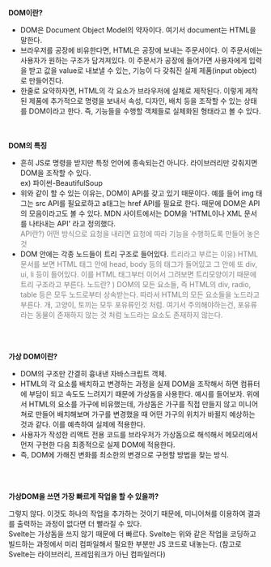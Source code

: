 **DOM이란?**  

+ DOM은 Document Object Model의 약자이다. 여기서 document는 HTML을 말한다.
+ 브라우저를 공장에 비유한다면, HTML은 공장에 보내는 주문서이다. 이 주문서에는 사용자가 원하는 구조가 담겨져있다. 이 주문서가 공장에 들어가면 사용자에게 입력을 받고 값을 value로 내보낼 수 있는, 기능이 다 갖춰진 실제 제품(input object)로 만들어진다. 
+ 한줄로 요약하자면, HTML의 각 요소가 브라우저에 실체로 제작된다. 이렇게 제작된 제품에 추가적으로 명령을 보내서 속성, 디자인, 배치 등을 조작할 수 있는 상태를 DOM이라고 한다. 즉, 기능들을 수행할 객체들로 실체화된 형태라고 볼 수 있다.  
 <br></br>

**DOM의 특징**  

+ 흔히 JS로 명령을 받지만 특정 언어에 종속되는건 아니다. 라이브러리만 갖춰지면 DOM을 조작할 수 있다.  
ex) 파이썬-BeautifulSoup
+ 위와 같이 할 수 있는 이유는, DOM이 API를 갖고 있기 때문이다. 예를 들어 img 태그는 src API를 필요로하고 a태그는 href API를 필요로 한다. 때문에 DOM은 API의 모음이라고도 볼 수 있다. MDN 사이트에서는 DOM을 'HTML이나 XML 문서를 나타내는 API' 라고 정의했다.  
<span style="color: gray">API란?) 어떤 방식으로 요청을 내리면 요청에 따라 기능을 수행하도록 만들어 놓은 것</span>  
+ DOM 안에는 각종 노드들이 트리 구조로 들어있다.
<span style="color: gray">트리라고 부르는 이유) HTML 문서를 보면 HTML 태그 안에 head, body 등의 태그가 들어있고 그 안에 또 div, ui, li 등이 들어있다. 이를 HTML 태그부터 이어서 그려보면 트리모양이기 때문에 트리 구조라고 부른다.<span>
<span style="color: gray">노드란? ) DOM의 모든 요소들, 즉 HTML의 div, radio, table 등은 모두 노드로부터 상속받는다. 따라서 HTML의 모든 요소들을 노드라고 부른다. 개, 고양이, 토끼는 모두 포유류인것 처럼. 여기서 주의해야하는건, 포유류라는 동물이 존재하지 않는 것 처럼 노드라는 요소도 존재하지 않는다.<span>
 

 <br></br> 

**가상 DOM이란?**

+ DOM의 구조만 간결히 흉내낸 자바스크립트 객체.
+ HTML의 각 요소를 배치하고 변경하는 과정을 실제 DOM을 조작해서 하면 컴퓨터에 부담이 되고 속도도 느려지기 때문에 가상돔을 사용한다. 예시를 들어보자. 위에서 HTML의 요소를 가구에 비유했는데, 가상돔은 가구를 직접 만들지 않고 미니어쳐로 만들어 배치해보며 가구를 변경했을 때 어떤 가구의 위치가 바뀔지 예상하는 것과 같다. 이를 예측하여 실제에 적용한다.
+ 사용자가 작성한 리액트 전용 코드를 브라우저가 가상돔으로 해석해서 메모리에서 먼저 구현한 다음 최종적으로 실제 DOM에 적용한다.
+ 즉, DOM에 가해진 변화를 최소한의 변경으로 구현할 방법을 찾는 방식.
 

 <br></br>

**가상DOM을 쓰면 가장 빠르게 작업을 할 수 있을까?**

그렇지 않다. 이것도 하나의 작업을 추가하는 것이기 때문에, 미니어쳐를 이용하여 결과를 출력하는 과정이 없다면 더 빨라질 수 있다.  
Svelte는 가상돔을 쓰지 않기 때문에 더 빠르다. Svelte는 위와 같은 작업을 코딩하고 빌드하는 과정에서 미리 컴파일해서 필요한 부분만 JS 코드로 내놓는다. (참고로 Svelte는 라이브러리, 프레임워크가 아닌 컴파일러다)
